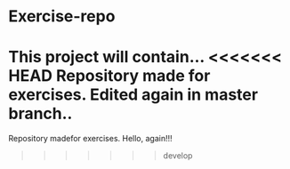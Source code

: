 # Exercise-repo
This project will contain...
<<<<<<< HEAD
Repository made for exercises.
Edited again in master branch..
=======
Repository madefor exercises.
Hello, again!!!
>>>>>>> develop
